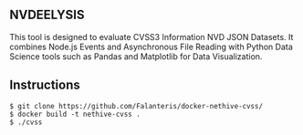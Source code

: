## NVDEELYSIS 
This tool is designed to evaluate CVSS3 Information NVD JSON Datasets. It combines Node.js Events and Asynchronous File Reading with Python Data Science tools such as Pandas and Matplotlib for Data Visualization.

## Instructions

    $ git clone https://github.com/Falanteris/docker-nethive-cvss/
    $ docker build -t nethive-cvss .
    $ ./cvss
